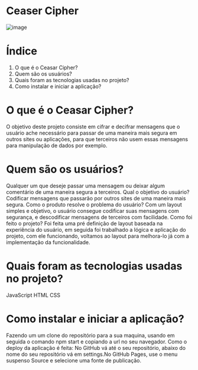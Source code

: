 # Ceaser Cipher
 ![image](SAP004-cipher/src/images/secret.png)
 
# Índice
1. O que é o Ceasar Cipher?
2. Quem são os usuários?
3. Quais foram as tecnologias usadas no projeto?
4. Como instalar e iniciar a aplicação?

# O que é o Ceasar Cipher?
O objetivo deste projeto consiste em cifrar e decifrar mensagens que o usuário ache necessário para passar de uma maneira mais segura em outros sites ou aplicações, para que terceiros não usem essas mensagens para manipulação de dados por exemplo.

# Quem são os usuários?

Qualquer um que deseje passar uma mensagem ou deixar algum comentário de uma maneira segura a terceiros.
Qual o objetivo do usuário?
Codificar mensagens que passarão por outros sites de uma maneira mais segura.
Como o produto resolve o problema do usuário?
Com um layout simples e objetivo, o usuário consegue codificar suas mensagens com segurança, e descodificar mensagens de terceiros com facilidade.
Como foi feito o projeto?
Foi feita uma pré definição de layout baseada na experiência do usuário, em seguida foi trabalhado a lógica e aplicação do projeto, com ele funcionando, voltamos ao layout para melhora-lo já com a implementação da funcionalidade.

# Quais foram as tecnologias usadas no projeto?

JavaScript
HTML
CSS

# Como instalar e iniciar a aplicação?
Fazendo um um clone do repositório para a sua maquina, usando em seguida o comando npm start e copiando a url no seu navegador.
Como o deploy da aplicação é feita:
No GitHub vá até o seu repositório, abaixo do nome do seu repositório vá em settings.No GitHub Pages, use o menu suspenso Source e selecione uma fonte de publicação.

